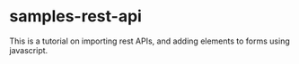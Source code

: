 # samples-rest-api
This is a tutorial on importing rest APIs, and adding elements to forms using javascript.
